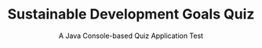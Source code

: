 <h1><center>Sustainable Development Goals Quiz</center></h1>
<mark><center>A Java Console-based Quiz Application Test</center></mark>
